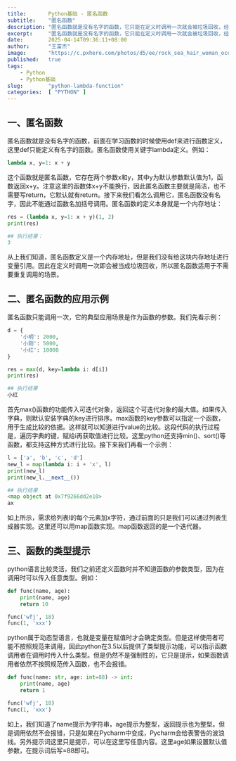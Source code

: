 ```yaml
---
title:       Python基础 - 匿名函数
subtitle:    "匿名函数"
description: "匿名函数就是没有名字的函数，它只能在定义时调用一次就会被垃圾回收，经常用于另一个函数的参数。令我Python3.5以后增加了类型提示功能，可以提醒函数调用者传入的参数类型和返回值类型。"
excerpt:     "匿名函数就是没有名字的函数，它只能在定义时调用一次就会被垃圾回收，经常用于另一个函数的参数。令我Python3.5以后增加了类型提示功能，可以提醒函数调用者传入的参数类型和返回值类型。"
date:        2025-04-14T09:36:11+08:00
author:      "王富杰"
image:       "https://c.pxhere.com/photos/d5/ee/rock_sea_hair_woman_ocean-109476.jpg!d"
published:   true
tags:
    - Python
    - Python基础
slug:        "python-lambda-function"
categories:  [ "PYTHON" ]
---
```


## 一、匿名函数
匿名函数就是没有名字的函数，前面在学习函数的时候使用def来进行函数定义，这里def只能定义有名字的函数。匿名函数使用关键字lambda定义。例如：
```python
lambda x, y=1: x + y
```
这个函数就是匿名函数，它存在两个参数x和y，其中y为默认参数默认值为1，函数返回x+y。注意这里的函数体x+y不能换行，因此匿名函数主要就是简洁，也不需要写return，它默认就有return。接下来我们看怎么调用它，匿名函数没有名字，因此不能通过函数名加括号调用。匿名函数的定义本身就是一个内存地址：
```python
res = (lambda x, y=1: x + y)(1, 2)
print(res)

## 执行结果：
3
```
从上我们知道，匿名函数定义是一个内存地址，但是我们没有给这块内存地址进行变量引用。因此在定义时调用一次即会被当成垃圾回收，所以匿名函数适用于不需要重复调用的场景。


## 二、匿名函数的应用示例
匿名函数只能调用一次，它的典型应用场景是作为函数的参数。我们先看示例：
```python
d = {
    '小明': 2000,
    '小刚': 5000,
    '小红': 10000
}

res = max(d, key=lambda i: d[i])
print(res)

## 执行结果
小红
```
首先max()函数的功能传入可迭代对象，返回这个可迭代对象的最大值。如果传入字典，则默认安装字典的key进行排序。max函数的key参数可以指定一个函数，用于生成比较的依据。这样就可以知道进行value的比较。这段代码的执行过程是，遍历字典的键，赋给i再获取值进行比较。这里python还支持min()、sort()等函数，都支持这种方式进行比较。接下来我们再看一个示例：
```python
l = ['a', 'b', 'c', 'd']
new_l = map(lambda i: i + 'x', l)
print(new_l)
print(new_l.__next__())

## 执行结果
<map object at 0x7f9266dd2e10>
ax
```
如上所示，需求给列表l的每个元素加x字符，通过前面的只是我们可以通过列表生成器实现。这里还可以用map函数实现。map函数返回的是一个迭代器。

## 三、函数的类型提示
python语言比较灵活，我们之前还定义函数时并不知道函数的参数类型，因为在调用时可以传入任意类型。例如：
```python
def func(name, age):
    print(name, age)
    return 10

func('wfj', 18)
func(1, 'xxx')
```
python属于动态型语言，也就是变量在赋值时才会确定类型。但是这样使用者可能不按照规范来调用，因此python在3.5以后提供了类型提示功能，可以指示函数调用者在调用时传入什么类型。但是仍然不是强制性的，它只是提示，如果函数调用者依然不按照规范传入函数，也不会报错。
```python
def func(name: str, age: int=88) -> int:
    print(name, age)
    return 1

func('wfj', 18)
func(1, 'xxx')
```
如上，我们知道了name提示为字符串，age提示为整型，返回提示也为整型。但是调用依然不会报错，只是如果在Pycharm中变成，Pycharm会给表警告的波浪线。另外提示词这里只是提示，可以在这里写任意内容。这里age如果设置默认值参数，在提示词后写=88即可。
